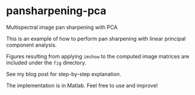 # pansharpening-pca
Multispectral image pan sharpening with PCA

This is an example of how to perform pan sharpening with linear principal
component analysis.

Figures resulting from applying ```imshow``` to the computed image matrices
are included under the ```fig``` directory.

See my blog post for step-by-step explanation.

The implementation is in Matlab. Feel free to use and improve!